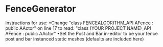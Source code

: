 # FenceGenerator
Instructions for use:
    •Change "class FENCEALGORITHM_API AFence : public AActor" on line 17 to read: "class (YOUR PROJECT NAME)_API AFence : public AActor"
    •Set the Post and Bar in-editor to be your fence post and bar instanced static meshes (defaults are included here)
